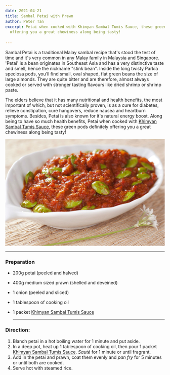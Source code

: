 ```yaml
---
date: 2021-04-21
title: Sambal Petai with Prawn
author: Peter Tan
excerpt: Petai when cooked with Khimyan Sambal Tumis Sauce, these green pods definitely
  offering you a great chewiness along being tasty!

---
```

Sambal Petai is a traditional Malay sambal recipe that's stood the test of time and it's very common in any Malay family in Malaysia and Singapore. 'Petai' is a bean originates in Southeast Asia and has a very distinctive taste and smell, hence the nickname "stink bean". Inside the long twisty Parkia speciosa pods, you’ll find small, oval shaped, flat green beans the size of large almonds. They are quite bitter and are therefore, almost always cooked or served with stronger tasting flavours like dried shrimp or shrimp paste.

The elders believe that it has many nutritional and health benefits, the most important of which, but not scientifically proven, is as a cure for diabetes, relieve constipation, cure hangovers, reduce nausea and heartburn symptoms. Besides, Petai is also known for it's natural energy boost. Along being to have so much health benefits, Petai when cooked with [Khimyan Sambal Tumis Sauce](https://khimyancurry.com/projects/buy-sambal-tumis-sauce/), these green pods definitely offering you a great chewiness along being tasty!

![](/uploads/petai.jpg)

***

### **Preparation**

* 200g petai (peeled and halved)
* 400g medium sized prawn (shelled and deveined)
* 1 onion (peeled and sliced)
* 1 tablespoon of cooking oil
* 1 packet [Khimyan Sambal Tumis Sauce](https://khimyancurry.com/projects/buy-sambal-tumis-sauce/)

  ***

### **Direction:**

1. Blanch petai in a hot boiling water for 1 minute and put aside.
2. In a deep pot, heat up 1 tablespoon of cooking oil, then pour 1 packet [Khimyan Sambal Tumis Sauce](https://khimyancurry.com/projects/buy-sambal-tumis-sauce/). _Sauté_ for 1 minute or until fragrant.
3. Add in the petai and prawn, coat them evenly and _pan fry_ for 5 minutes or until both are cooked.
4. Serve hot with steamed rice.